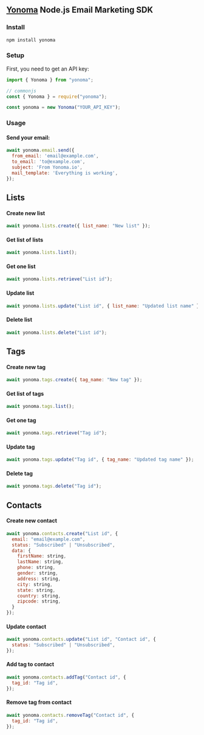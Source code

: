 ## [Yonoma](https://yonoma.io/) Node.js Email Marketing SDK
### Install
```bash
npm install yonoma
```
### Setup
First, you need to get an API key:
```javascript
import { Yonoma } from "yonoma";

// commonjs
const { Yonoma } = require("yonoma");

const yonoma = new Yonoma("YOUR_API_KEY");
```
### Usage
#### Send your email:
```javascript
await yonoma.email.send({
  from_email: 'email@example.com',
  to_email: 'to@example.com',
  subject: 'From Yonoma.io',
  mail_template: 'Everything is working',
});
```
## Lists
#### Create new list
```javascript
await yonoma.lists.create({ list_name: "New list" });
```
#### Get list of lists
```javascript
await yonoma.lists.list();
```
#### Get one list
```javascript
await yonoma.lists.retrieve("List id");
```
#### Update list
```javascript
await yonoma.lists.update("List id", { list_name: "Updated list name" });
```
#### Delete list
```javascript
await yonoma.lists.delete("List id");
```
## Tags
#### Create new tag
```javascript
await yonoma.tags.create({ tag_name: "New tag" });
```
#### Get list of tags
```javascript
await yonoma.tags.list();
```
#### Get one tag
```javascript
await yonoma.tags.retrieve("Tag id");
```
#### Update tag
```javascript
await yonoma.tags.update("Tag id", { tag_name: "Updated tag name" });
```
#### Delete tag
```javascript
await yonoma.tags.delete("Tag id");
```
## Contacts
#### Create new contact
```javascript
await yonoma.contacts.create("List id", { 
  email: "email@example.com",
  status: "Subscribed" | "Unsubscribed",
  data: {
    firstName: string,
    lastName: string,
    phone: string,
    gender: string,
    address: string,
    city: string,
    state: string,
    country: string,
    zipcode: string,
  }
});
```
#### Update contact
```javascript
await yonoma.contacts.update("List id", "Contact id", {
  status: "Subscribed" | "Unsubscribed",
});
```
#### Add tag to contact
```javascript
await yonoma.contacts.addTag("Contact id", {
  tag_id: "Tag id",
});
```
#### Remove tag from contact
```javascript
await yonoma.contacts.removeTag("Contact id", {
  tag_id: "Tag id",
});
```
